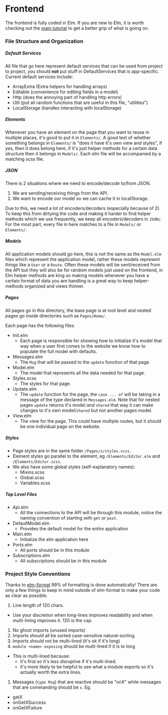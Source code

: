 # Frontend

The frontend is fully coded in Elm. If you are new to Elm, it is worth checking
out the [main tutorial](https://guide.elm-lang.org/) to get a better grip of
what is going on.

### File Structure and Organization

##### Default Services

All file that go here represent default services that can be used from project
to project, you should **not** put stuff in DefaultServices that is
app-specific. Current default services include:
- ArrayExtra (Extra helpers for handling arrays)
- Editable (convenience for editing fields in a model)
- Http (does the annoying part of handling http errors)
- Util (put all random functions that are useful in this file, "utilities")
- LocalStorage (handles interacting with localStorage)

##### Elements

Whenever you have an element on the page that you want to reuse in multiple
places, it's good to put it in `Elements/`. A good test of whether something
belongs in `Elements/` is "does it have it's own view and styles", if yes, then
it does belong here, if it's just helper methods for a certain data structure
then it belongs in `Models/`. Each elm file will be accompanied by a matching
scss file.

##### JSON

There is 2 situations where we need to encode/decode to/from JSON.

1. We are sending/receiving things from the API.
2. We want to encode our model so we can cache it in localStorage.

Due to this, we need a lot of encoders/decoders (especially because of 2). To
keep this from dirtying the code and making it harder to find helper methods
which we use frequently, we keep all encoders/decoders in `JSON/`. For the most
part, every file in here matches to a file in `Models/` or `Elements/`.

##### Models

All application models should go here, this is not the same as the `Model.elm`
files which represent the application model, rather these models represent
things like a `User` or a `Route`. Often these models will be sent/received
from the API but they will also be for random models just used on the frontend,
in Elm helper methods are king so making models whenever you have a certain
format of data you are handling is a great way to keep helper-methods organized
and views thinner.

##### Pages

All pages go in this directory, the base page is at root level and nested pages
go inside directories such as `Pages/Home/`.

Each page has the following files:
- Init.elm
  - Each page is responsible for showing how to initialize it's model that
    way when a user first comes to the website we know how to populate the full
    model with defaults.
- Messages.elm
  - The `Msg` that will be passed to the `update` function of that page.
- Model.elm
  - The model that represents all the data needed for that page.
- Styles.scss
  - The styles for that page.
- Update.elm
  - The `update` function for the page, the `case ... of` will be taking
    in a message of the type declared in `Messages.elm`. Note that for nested
    pages `update` returns it's model *and* `shared` that way it can make
    changes to it's own model/`shared` but not another pages model.
- View.elm
  - The view for the page. This could have multiple routes, but it should be one
    individual page on the website.

##### Styles

- Page styles are in the same folder `/Pages/x/styles.scss`.
- Element styles go parallel to the element, eg `/Elements/Editor.elm` and
  `/Elements/Editor.scss`.
- We also have some global styles (self-explanatory names):
  - Mixins.scss
  - Global.scss
  - Variables.scss

##### Top Level Files

- Api.elm
  - All the connections to the API will be through this module, notice the
    naming convention of starting with `get` or `post`.
- DefaultModel.elm
  - Provides the default model for the entire application
- Main.elm
  - Initialize the elm application here
- Ports.elm
  - All ports should be in this module
- Subscriptions.elm
  - All subscriptions should be in this module

### Project Style Conventions

Thanks to [elm-format](https://github.com/avh4/elm-format)
99% of formatting is done automatically! There are only a few things to keep
in mind outside of elm-format to make your code as clear as possible.

1. Line length of 120 chars.
  - Use your discretion when long-lines improves readability and when multi-lining improves it. 120 is the cap.
1. No ghost imports (unused imports)
1. Imports should all be sorted case-sensitive natural-sorting.
1. Imports should not be multi-lined (it's ok if it's long)
1. `module <name> exposing` should be multi-lined if it is to long
  - This is multi-lined because:
    - it's first so it's less disruptive if it's multi-lined.
    - it's more likely to be helpful to see what a module exports so it's
      actually worth the extra lines.
1. Messages (`type Msg`) that are reactive should be "onX" while messages that are commanding should be `x`. Eg.
  - getX
  - onGetXSuccess
  - onGetXFailure
